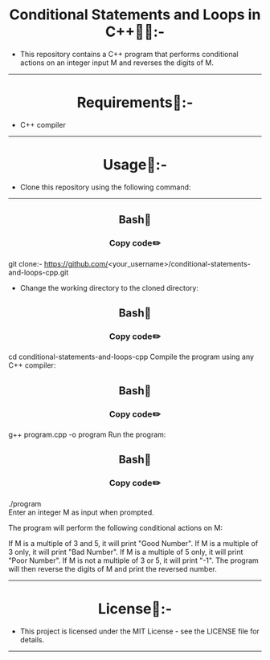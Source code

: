 
<h1 align="center" >Conditional Statements and Loops in C++👩‍💻:-</h1>

- This repository contains a C++ program that performs conditional actions on an integer input M and reverses the digits of M.
<hr>
<h1 align="center" >Requirements📝:-</h1>

- C++ compiler
<hr>
<h1 align="center" >Usage🧩:-</h1>

- Clone this repository using the following command:
<hr>
<h2 align="center" >Bash📖</h2>
<h3 align="center" >Copy code✏️</h3>

git clone:-
https://github.com/<your_username>/conditional-statements-and-loops-cpp.git

- Change the working directory to the cloned directory:

<h2 align="center" >Bash📖</h2>
<h3 align="center" >Copy code✏️</h3>

cd conditional-statements-and-loops-cpp
Compile the program using any C++ compiler:

<h2 align="center" >Bash📖</h2>
<h3 align="center" >Copy code✏️</h3>

g++ program.cpp -o program
Run the program:

<h2 align="center" >Bash📖</h2>
<h3 align="center" >Copy code✏️</h3>

./program
<br>
Enter an integer M as input when prompted.

The program will perform the following conditional actions on M:

If M is a multiple of 3 and 5, it will print "Good Number".
If M is a multiple of 3 only, it will print "Bad Number".
If M is a multiple of 5 only, it will print "Poor Number".
If M is not a multiple of 3 or 5, it will print "-1".
The program will then reverse the digits of M and print the reversed number.
<hr>
<h1 align="center" >License📙:-</h1>

- This project is licensed under the MIT License - see the LICENSE file for details.

<hr>

